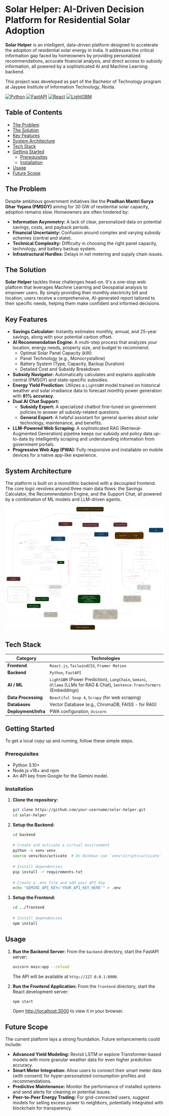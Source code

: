 # Solar Helper: AI-Driven Decision Platform for Residential Solar Adoption

**Solar Helper** is an intelligent, data-driven platform designed to accelerate the adoption of residential solar energy in India. It addresses the critical information gap faced by homeowners by providing personalized recommendations, accurate financial analysis, and direct access to subsidy information, all powered by a sophisticated AI and Machine Learning backend.

This project was developed as part of the Bachelor of Technology program at Jaypee Institute of Information Technology, Noida.

[![Python](https://img.shields.io/badge/Python-3.10%2B-blue?style=for-the-badge&logo=python)](https://www.python.org/)
[![FastAPI](https://img.shields.io/badge/FastAPI-0.100%2B-green?style=for-the-badge&logo=fastapi)](https://fastapi.tiangolo.com/)
[![React](https://img.shields.io/badge/React-18.2.0-blue?style=for-the-badge&logo=react)](https://reactjs.org/)
[![LightGBM](https://img.shields.io/badge/LightGBM-ML%20Model-yellow?style=for-the-badge)](https://lightgbm.readthedocs.io/)

## Table of Contents

- [The Problem](#-the-problem)
- [The Solution](#-the-solution)
- [Key Features](#-key-features)
- [System Architecture](#️-system-architecture)
- [Tech Stack](#-tech-stack)
- [Getting Started](#-getting-started)
  - [Prerequisites](#prerequisites)
  - [Installation](#installation)
- [Usage](#-usage)
- [Future Scope](#-future-scope)

## The Problem

Despite ambitious government initiatives like the **Pradhan Mantri Surya Ghar Yojana (PMSGY)** aiming for 30 GW of residential solar capacity, adoption remains slow. Homeowners are often hindered by:

- **Information Asymmetry:** A lack of clear, personalized data on potential savings, costs, and payback periods.
- **Financial Uncertainty:** Confusion around complex and varying subsidy schemes (central and state).
- **Technical Complexity:** Difficulty in choosing the right panel capacity, technology, and battery backup system.
- **Infrastructural Hurdles:** Delays in net metering and supply chain issues.

## The Solution

**Solar Helper** tackles these challenges head-on. It's a one-stop web platform that leverages Machine Learning and Geospatial analysis to empower users. By simply providing their monthly electricity bill and location, users receive a comprehensive, AI-generated report tailored to their specific needs, helping them make confident and informed decisions.

## Key Features

- **Savings Calculator:** Instantly estimates monthly, annual, and 25-year savings, along with your potential carbon offset.
- **AI Recommendation Engine:** A multi-step process that analyzes your location, energy needs, property size, and budget to recommend:
  - Optimal Solar Panel Capacity (kW)
  - Panel Technology (e.g., Monocrystalline)
  - Battery System (Type, Capacity, Backup Duration)
  - Detailed Cost and Subsidy Breakdown
- **Subsidy Navigator:** Automatically calculates and explains applicable central (PMSGY) and state-specific subsidies.
- **Energy Yield Prediction:** Utilizes a `LightGBM` model trained on historical weather and solar irradiance data to forecast monthly power generation with **81% accuracy**.
- **Dual AI Chat Support:**
  - **Subsidy Expert:** A specialized chatbot fine-tuned on government policies to answer all subsidy-related questions.
  - **General Expert:** A helpful assistant for general queries about solar technology, maintenance, and benefits.
- **LLM-Powered Web Scraping:** A sophisticated RAG (Retrieval-Augmented Generation) pipeline keeps our subsidy and policy data up-to-date by intelligently scraping and understanding information from government portals.
- **Progressive Web App (PWA):** Fully responsive and installable on mobile devices for a native app-like experience.

## System Architecture

The platform is built on a monolithic backend with a decoupled frontend. The core logic revolves around three main data flows: the Savings Calculator, the Recommendation Engine, and the Support Chat, all powered by a combination of ML models and LLM-driven agents.

<img src="./frontend/public/tech-arch.png">

## Tech Stack

| Category             | Technologies                                                                                                               |
| -------------------- | -------------------------------------------------------------------------------------------------------------------------- |
| **Frontend**         | `React.js`, `TailwindCSS`, `Framer Motion`                                                                                 |
| **Backend**          | `Python`, `FastAPI`                                                                                                        |
| **AI / ML**          | `LightGBM` (Power Prediction), `LangChain`, `Gemini`, `Ollama` (LLMs for RAG & Chat), `Sentence-Transformers` (Embeddings) |
| **Data Processing**  | `Beautiful Soup 4`, `Scrapy` (for web scraping)                                                                            |
| **Databases**        | Vector Database (e.g., ChromaDB, FAISS - for RAG)                                                                          |
| **Deployment/Infra** | PWA configuration, `Uvicorn`                                                                                               |

## Getting Started

To get a local copy up and running, follow these simple steps.

### Prerequisites

- Python 3.10+
- Node.js v18+ and npm
- An API key from Google for the Gemini model.

### Installation

1.  **Clone the repository:**

    ```sh
    git clone https://github.com/your-username/solar-helper.git
    cd solar-helper
    ```

2.  **Setup the Backend:**

    ```sh
    cd backend

    # Create and activate a virtual environment
    python -m venv venv
    source venv/bin/activate  # On Windows use `venv\Scripts\activate`

    # Install dependencies
    pip install -r requirements.txt

    # Create a .env file and add your API key
    echo "GEMINI_API_KEY='YOUR_API_KEY_HERE'" > .env
    ```

3.  **Setup the Frontend:**

    ```sh
    cd ../frontend

    # Install dependencies
    npm install
    ```

## Usage

1.  **Run the Backend Server:**
    From the `backend` directory, start the FastAPI server:

    ```sh
    uvicorn main:app --reload
    ```

    The API will be available at `http://127.0.0.1:8000`.

2.  **Run the Frontend Application:**
    From the `frontend` directory, start the React development server:
    ```sh
    npm start
    ```
    Open [http://localhost:3000](http://localhost:3000) to view it in your browser.

## Future Scope

The current platform lays a strong foundation. Future enhancements could include:

- **Advanced Yield Modeling:** Revisit LSTM or explore Transformer-based models with more granular weather data for even higher prediction accuracy.
- **Smart Meter Integration:** Allow users to connect their smart meter data (with consent) for hyper-personalized consumption profiles and recommendations.
- **Predictive Maintenance:** Monitor the performance of installed systems and send alerts for cleaning or potential issues.
- **Peer-to-Peer Energy Trading:** For grid-connected users, suggest models for selling excess power to neighbors, potentially integrated with blockchain for transparency.
